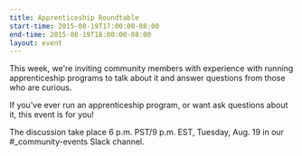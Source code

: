 ```yaml
---
title: Apprenticeship Roundtable
start-time: 2015-08-19T17:00:00-08:00
end-time: 2015-08-19T18:00:00-08:00
layout: event
---
```

This week, we're inviting community members with experience with running apprenticeship programs to talk about it and answer questions from those who are curious.

If you've ever run an apprenticeship program, or want ask questions about it, this event is for you!

The discussion take place 6 p.m. PST/9 p.m. EST, Tuesday, Aug. 19 in our #_community-events Slack channel.
